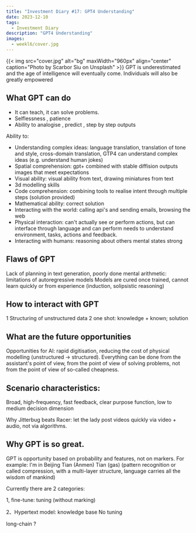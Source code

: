 ```yaml
---
title: "Investment Diary #17: GPT4 Understanding"
date: 2023-12-10
tags:
  - Investment Diary
description: "GPT4 Understanding"
images:
  - weekl6/cover.jpg
---
```


{{< img src="cover.jpg" alt="bg" maxWidth="960px" align="center" caption="Photo by Scarbor Siu on Unsplash" >}}
GPT is underestimated and the age of intelligence will eventually come. Individuals will also be greatly empowered

## What GPT can do

- It can teach, it can solve problems.
- Selflessness , patience
- Ability to analogise , predict , step by step outputs

Ability to:
- Understanding complex ideas: language translation, translation of tone and style, cross-domain translation, GTP4 can understand complex ideas (e.g. understand human jokes)
- Spatial comprehension: gpt+ combined with stable diffision outputs images that meet expectations
- Visual ability: visual ability from text, drawing miniatures from text
- 3d modelling skills
- Code comprehension: combining tools to realise intent through multiple steps (solution provided)
- Mathematical ability: correct solution
- Interacting with the world: calling api's and sending emails, browsing the web
- Physical interaction: can't actually see or perform actions, but can interface through language and can perform needs to understand environment, tasks, actions and feedback.
- Interacting with humans: reasoning about others mental states strong

## Flaws of GPT

Lack of planning in text generation, poorly done mental arithmetic: limitations of autoregressive models
Models are cured once trained, cannot learn quickly or from experience (induction, solipsistic reasoning)

## How to interact with GPT
1 Structuring of unstructured data
2 one shot: knowledge + known; solution


## What are the future opportunities
Opportunities for AI: rapid digitisation, reducing the cost of physical modelling (unstructured -> structured). Everything can be done from the assistant's point of view, from the point of view of solving problems, not from the point of view of so-called cheapness.


## Scenario characteristics:

Broad, high-frequency, fast feedback, clear purpose function, low to medium decision dimension

Why Jitterbug beats Racer: let the lady post videos quickly via video + audio, not via algorithms. 

## Why GPT is so great.

GPT is opportunity based on probability and features, not on markers. For example: I'm in Beijing Tian (Anmen) Tian (gas) (pattern recognition or called compression, with a multi-layer structure, language carries all the wisdom of mankind)

Currently there are 2 categories:

1, fine-tune: tuning (without marking)   

2、Hypertext model: knowledge base No tuning  

long-chain ?